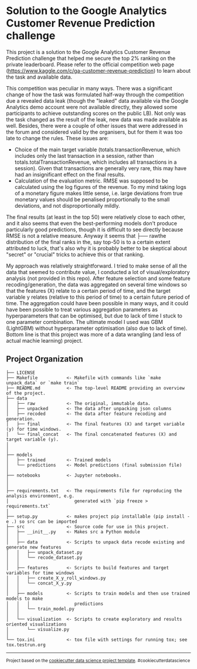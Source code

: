 Solution to the Google Analytics Customer Revenue Prediction challenge
==============================


This project is a solution to the Google Analytics Customer Revenue Prediction challenge that helped me secure the top 2% ranking on the private leaderboard. Please refer to the official competition web page (https://www.kaggle.com/c/ga-customer-revenue-prediction) to learn about the task and available data.

This competition was peculiar in many ways. There was a significant change of how the task was formulated half-way through the competition due a revealed data leak (though the "leaked" data available via the Google Analytics demo account were not available directly, they allowed some participants to achieve outstanding scores on the public LB). Not only was the task changed as the result of the leak, new data was made available as well. Besides, there were a couple of other issues that were addressed in the forum and considered valid by the organisers, but for them it was too late to change the rules. These issues are:

- Choice of the main target variable (totals.transactionRevenue, which includes only the last transaction in a session, rather than totals.totalTransactionRevenue, which includes all transactions in a session). Given that transactions are generally very rare, this may have had an insignificant effect on the final results.
- Calculation of the evaluation metric. RMSE was supposed to be calculated using the log figures of the revenue. To my mind taking logs of a monetary figure makes little sense, i.e. large deviations from true monetary values should be penalised proportionally to the small deviations, and not disproportionally mildly.

The final results (at least in the top 50) were relatively close to each other, and it also seems that even the best-performing models don't produce particularly good predictions, though it is difficult to see directly because RMSE is not a relative measure. Anyway it seems that ├── rawthe distribution of the final ranks in the, say top-50 is to a certain extent attributed to luck, that's also why it is probably better to be skeptical about "secret" or "crucial" tricks to achieve this or that ranking.

My approach was relatively straightforward. I tried to make sense of all the data that seemed to contribute value, I conducted a lot of visual/exploratory analysis (not provided in this repo). After feature selection and some feature recoding/generation, the data was aggregated on several time windows so that the features (X) relate to a certain period of time, and the target variable y relates (relative to this period of time) to a certain future period of time. The aggregation could have been possible in many ways, and it could have been possible to treat various aggregation parameters as hyperparameters that can be optimised, but due to lack of time I stuck to one parameter combination. The ultimate model I used was GBM (LightGBM) without hyperparameter optimisation (also due to lack of time). Bottom line is that this project was more of a data wrangling (and less of actual machie learning) project.


Project Organization
------------

    ├── LICENSE
    ├── Makefile           <- Makefile with commands like `make unpack_data` or `make train`
    ├── README.md          <- The top-level README providing an overview of the project.
    ├── data
    │   ├── raw            <- The original, immutable data.
    │   ├── unpacked       <- The data after unpacking json columns
    │   ├── recoded        <- The data after feature recoding and generation.
    │   ├── final          <- The final features (X) and target variable (y) for time windows.
    │   └── final_concat   <- The final concatenated features (X) and target variable (y).
    │
    │
    ├── models             
    │   ├── trained        <- Trained models
    │   └── predictions    <- Model predictions (final submission file)
    │
    ├── notebooks          <- Jupyter notebooks.
    │
    │
    ├── requirements.txt   <- The requirements file for reproducing the analysis environment, e.g.
    │                         generated with `pip freeze > requirements.txt`
    │
    ├── setup.py           <- makes project pip installable (pip install -e .) so src can be imported
    ├── src                <- Source code for use in this project.
    │   ├── __init__.py    <- Makes src a Python module
    │   │
    │   ├── data           <- Scripts to unpack data recode existing and generate new features
    │   │   ├── unpack_dataset.py
    │   │   └── recode_dataset.py
    │   │      
    │   ├── features       <- Scripts to build features and target variables for time windows
    │   │   ├── create_X_y_roll_windows.py
    │   │   └── concat_X_y.py
    │   │
    │   ├── models         <- Scripts to train models and then use trained models to make
    │   │   │                 predictions
    │   │   └── train_model.py
    │   │
    │   └── visualization  <- Scripts to create exploratory and results oriented visualizations
    │       └── visualize.py
    │
    └── tox.ini            <- tox file with settings for running tox; see tox.testrun.org


--------

<p><small>Project based on the <a target="_blank" href="https://drivendata.github.io/cookiecutter-data-science/">cookiecutter data science project template</a>. #cookiecutterdatascience</small></p>
